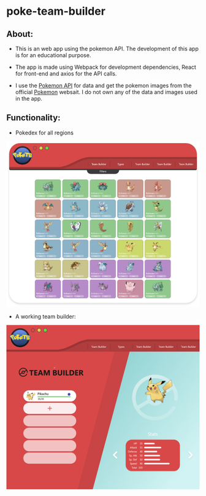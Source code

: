 # poke-team-builder

## About: 

- This is an web app using the pokemon API. The development of this app is for an educational purpose.

- The app is made using Webpack for development dependencies, React for front-end and axios for the API calls.

- I use the [Pokemon API](https://pokeapi.co) for data and get the pokemon images from the official [Pokemon](https://www.pokemon.com/us/) websait. I do not own any of the data and images used in the app.

## Functionality:

- Pokedex for all regions

![Pokedex image](https://github.com/stucy/poke-team-builder/blob/master/d430c238bcfe578c5c770778cea82d30.png?raw=true)

- A working team builder:

![Team builder image](https://github.com/stucy/poke-team-builder/blob/master/0aaa99947fcaa79c4a19a00e2e71ad28.png?raw=true)
